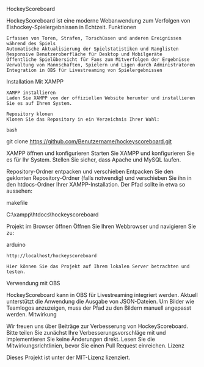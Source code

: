 HockeyScoreboard

HockeyScoreboard ist eine moderne Webanwendung zum Verfolgen von Eishockey-Spielergebnissen in Echtzeit.
Funktionen

    Erfassen von Toren, Strafen, Torschüssen und anderen Ereignissen während des Spiels
    Automatische Aktualisierung der Spielstatistiken und Ranglisten
    Responsive Benutzeroberfläche für Desktop und Mobilgeräte
    Öffentliche Spielübersicht für Fans zum Mitverfolgen der Ergebnisse
    Verwaltung von Mannschaften, Spielern und Ligen durch Administratoren
    Integration in OBS für Livestreaming von Spielergebnissen

Installation
Mit XAMPP

    XAMPP installieren
    Laden Sie XAMPP von der offiziellen Website herunter und installieren Sie es auf Ihrem System.

    Repository klonen
    Klonen Sie das Repository in ein Verzeichnis Ihrer Wahl:

    bash

git clone https://github.com/Benutzername/hockeyscoreboard.git

XAMPP öffnen und konfigurieren
Starten Sie XAMPP und konfigurieren Sie es für Ihr System. Stellen Sie sicher, dass Apache und MySQL laufen.

Repository-Ordner entpacken und verschieben
Entpacken Sie den geklonten Repository-Ordner (falls notwendig) und verschieben Sie ihn in den htdocs-Ordner Ihrer XAMPP-Installation. Der Pfad sollte in etwa so aussehen:

makefile

C:\xampp\htdocs\hockeyscoreboard

Projekt im Browser öffnen
Öffnen Sie Ihren Webbrowser und navigieren Sie zu:

arduino

    http://localhost/hockeyscoreboard

    Hier können Sie das Projekt auf Ihrem lokalen Server betrachten und testen.

Verwendung mit OBS

HockeyScoreboard kann in OBS für Livestreaming integriert werden. Aktuell unterstützt die Anwendung die Ausgabe von JSON-Dateien. Um Bilder wie Teamlogos anzuzeigen, muss der Pfad zu den Bildern manuell angepasst werden.
Mitwirkung

Wir freuen uns über Beiträge zur Verbesserung von HockeyScoreboard. Bitte teilen Sie zunächst Ihre Verbesserungsvorschläge mit und implementieren Sie keine Änderungen direkt. Lesen Sie die Mitwirkungsrichtlinien, bevor Sie einen Pull Request einreichen.
Lizenz

Dieses Projekt ist unter der MIT-Lizenz lizenziert.
